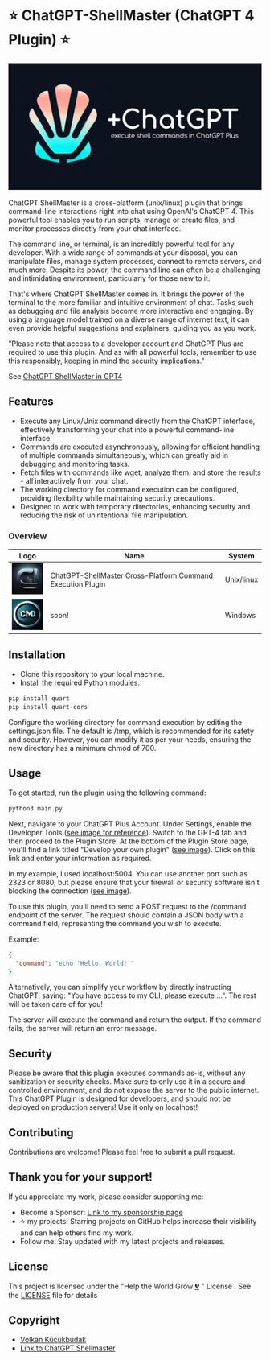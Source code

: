 # :star: ChatGPT-ShellMaster (ChatGPT 4 Plugin) :star:
![ChatGPT Shellmaster](img/chatgpt-shellmaster1.png)

ChatGPT ShellMaster is a cross-platform (unix/linux) plugin that brings command-line interactions right into chat using OpenAI's ChatGPT 4. This powerful tool enables you to run scripts, manage or create files, and monitor processes directly from your chat interface.

The command line, or terminal, is an incredibly powerful tool for any developer. With a wide range of commands at your disposal, you can manipulate files, manage system processes, connect to remote servers, and much more. Despite its power, the command line can often be a challenging and intimidating environment, particularly for those new to it.

That's where ChatGPT ShellMaster comes in. It brings the power of the terminal to the more familiar and intuitive environment of chat. Tasks such as debugging and file analysis become more interactive and engaging. By using a language model trained on a diverse range of internet text, it can even provide helpful suggestions and explainers, guiding you as you work.

"Please note that access to a developer account and ChatGPT Plus are required to use this plugin. And as with all powerful tools, remember to use this responsibly, keeping in mind the security implications."

See [ChatGPT ShellMaster in GPT4](img/shellmaster0.png)

## Features
- Execute any Linux/Unix command directly from the ChatGPT interface, effectively transforming your chat into a powerful command-line interface.
- Commands are executed asynchronously, allowing for efficient handling of multiple commands simultaneously, which can greatly aid in debugging and monitoring tasks.
- Fetch files with commands like wget, analyze them, and store the results - all interactively from your chat.
- The working directory for command execution can be configured, providing flexibility while maintaining security precautions.
- Designed to work with temporary directories, enhancing security and reducing the risk of unintentional file manipulation.

### Overview
Logo | Name | System
-- | -- | --
![Logo Cross-Platform Command Execution Plugin](logo.png) |  ChatGPT-ShellMaster Cross-Platform Command Execution Plugin | Unix/linux
![Logo Cross-Platform Command Execution Plugin](logo-cmd.png) | soon! | Windows

## Installation
- Clone this repository to your local machine.
- Install the required Python modules.

```bash
pip install quart
pip install quart-cors
````
Configure the working directory for command execution by editing the settings.json file. The default is /tmp, which is recommended for its safety and security. However, you can modify it as per your needs, ensuring the new directory has a minimum chmod of 700.

## Usage
To get started, run the plugin using the following command:

```python
python3 main.py
```
Next, navigate to your ChatGPT Plus Account. Under Settings, enable the Developer Tools ([see image for reference](img/settings.png)). Switch to the GPT-4 tab and then proceed to the Plugin Store. At the bottom of the Plugin Store page, you'll find a link titled "Develop your own plugin" ([see image](img/pluginshop.png)). Click on this link and enter your information as required.

In my example, I used localhost:5004. You can use another port such as 2323 or 8080, but please ensure that your firewall or security software isn't blocking the connection ([see image](img/load.png)).

To use this plugin, you'll need to send a POST request to the /command endpoint of the server. The request should contain a JSON body with a command field, representing the command you wish to execute.

Example:
```json
{
  "command": "echo 'Hello, World!'"
}
```
Alternatively, you can simplify your workflow by directly instructing ChatGPT, saying: "You have access to my CLI, please execute ...". The rest will be taken care of for you!

The server will execute the command and return the output. If the command fails, the server will return an error message.

## Security
Please be aware that this plugin executes commands as-is, without any sanitization or security checks. Make sure to only use it in a secure and controlled environment, and do not expose the server to the public internet. This ChatGPT Plugin is designed for developers, and should not be deployed on production servers! Use it only on localhost!

## Contributing
Contributions are welcome! Please feel free to submit a pull request.

## Thank you for your support!
If you appreciate my work, please consider supporting me:

- Become a Sponsor: [Link to my sponsorship page](https://github.com/sponsors/volkansah)
- :star: my projects: Starring projects on GitHub helps increase their visibility and can help others find my work. 
- Follow me: Stay updated with my latest projects and releases.

## License
This project is licensed under the "Help the World Grow [💔](https://jugendamt-deutschland.de) " License . See the [LICENSE](LICENSE) file for details  

## Copyright
- [Volkan Kücükbudak](https://gihub.com/volkansah)
- [Link to ChatGPT Shellmaster](https://github.com/VolkanSah/ChatGPT-ShellMaster/)

